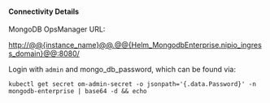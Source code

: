 


#### Connectivity Details

MongoDB OpsManager URL:

[http://@@{instance_name}@@.@@{Helm_MongodbEnterprise.nipio_ingress_domain}@@:8080/](http://@@{instance_name}@@.@@{Helm_MongodbEnterprise.nipio_ingress_domain}@@:8080/)

Login with `admin` and mongo_db_password, which can be found via:

`kubectl get secret om-admin-secret -o jsonpath='{.data.Password}' -n mongodb-enterprise | base64 -d && echo`